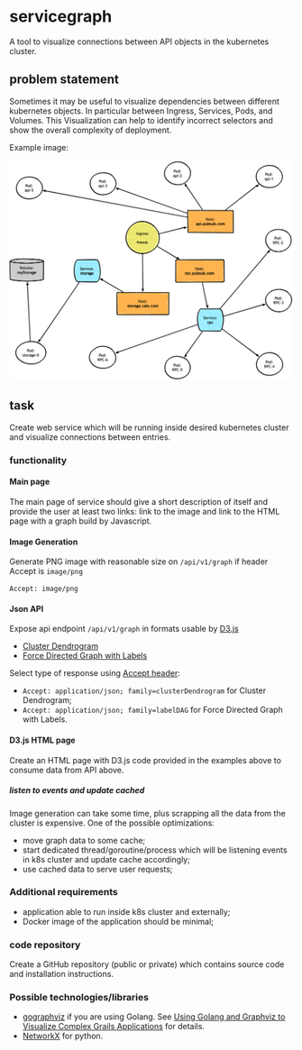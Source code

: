 # servicegraph

A tool to visualize connections between API objects in the kubernetes cluster.

## problem statement

Sometimes it may be useful to visualize dependencies between different kubernetes objects. In particular between Ingress, Services, Pods, and Volumes. This Visualization can help to identify incorrect selectors and show the overall complexity of deployment.

Example image:

![k8s connections](./k8sconnections.png)

## task

Create web service which will be running inside desired kubernetes cluster and visualize connections between entries.

### functionality

#### Main page

The main page of service should give a short description of itself and provide the user at least two links: link to the image and link to the HTML page with a graph build by Javascript.

#### Image Generation

Generate PNG image with reasonable size on `/api/v1/graph` if header Accept is `image/png`

```
Accept: image/png
```

#### Json API

Expose api endpoint `/api/v1/graph` in formats usable by [D3.js](https://d3js.org/)

* [Cluster Dendrogram](https://observablehq.com/@d3/cluster-dendrogram)
* [Force Directed Graph with Labels](https://bl.ocks.org/heybignick/3faf257bbbbc7743bb72310d03b86ee8)

Select type of response using [Accept header](https://www.w3.org/Protocols/rfc2616/rfc2616-sec14.html):

* ```Accept: application/json; family=clusterDendrogram``` for Cluster Dendrogram;
* ```Accept: application/json; family=labelDAG``` for Force Directed Graph with Labels.

#### D3.js HTML page

Create an HTML page with D3.js code provided in the examples above to consume data from API above.

##### listen to events and update cached

Image generation can take some time, plus scrapping all the data from the cluster is expensive. One of the possible optimizations:

* move graph data to some cache;
* start dedicated thread/goroutine/process which will be listening events in k8s cluster and update cache accordingly;
* use cached data to serve user requests;

### Additional requirements

* application able to run inside k8s cluster and externally;
* Docker image of the application should be minimal;

### code repository

Create a GitHub repository (public or private) which contains source code and installation instructions.

### Possible technologies/libraries

* [gographviz](https://github.com/awalterschulze/gographviz) if you are using Golang. See [Using Golang and Graphviz to Visualize Complex Grails Applications](https://ilikeorangutans.github.io/2014/05/03/using-golang-and-graphviz-to-visualize-complex-grails-applications/) for details.
* [NetworkX](https://networkx.github.io) for python.
